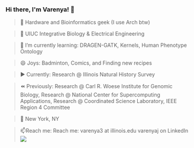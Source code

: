 ### Hi there, I'm Varenya! 👋

<!--
**VarenyaJ/VarenyaJ** is a ✨ _special_ ✨ repository because its `README.md` (this file) appears on your GitHub profile.

Here are some ideas to get you started:

- 🔭 I’m currently working on ...
- 🌱 I’m currently learning ...
- 👯 I’m looking to collaborate on ...
- 🤔 I’m looking for help with ...
- 💬 Ask me about ...
- 📫 How to reach me: ...
- 😄 Pronouns: ...
- ⚡ Fun fact: ...
-->

<!-- Profile -->
> 🔗 Hardware and Bioinformatics geek (I use Arch btw)

> 🍄 UIUC Integrative Biology & Electrical Engineering

> 🌱 I’m currently learning: DRAGEN-GATK, Kernels, Human Phenotype Ontology

> 😄 Joys: Badminton, Comics, and Finding new recipes   

> ▶️ Currently: Research @ Illinois Natural History Survey

> ⏪ Previously: Research @ Carl R. Woese Institute for Genomic Biology, Research @ National Center for Supercomputing Applications, Research @ Coordinated Science Laboratory, IEEE Region 4 Committee

> 📍 New York, NY   

> 📫Reach me: Reach me:
  > varenya3 at illinois.edu
  > varenyaj on LinkedIn
<img src="https://media1.tenor.com/images/c431dd7de99862ddb61c5d5f6d56041c/tenor.gif?itemid=18636675"></img>
